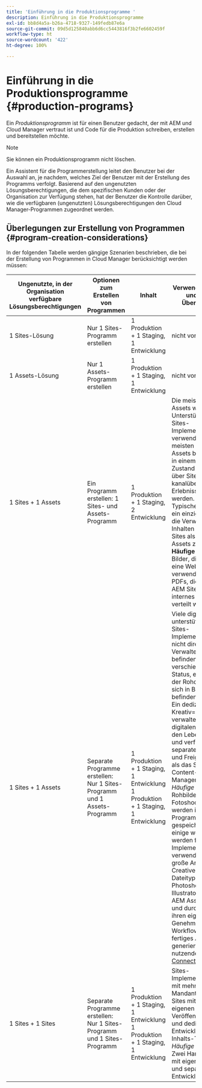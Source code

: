 ```yaml
---
title: 'Einführung in die Produktionsprogramme '
description: Einführung in die Produktionsprogramme
exl-id: bb8d4a5a-b26a-4718-9327-149fedb87e6a
source-git-commit: 09d5d125840abb6d6cc5443816f3b2fe6602459f
workflow-type: ht
source-wordcount: '422'
ht-degree: 100%

---
```


# Einführung in die Produktionsprogramme {#production-programs}

Ein *Produktionsprogramm* ist für einen Benutzer gedacht, der mit AEM und Cloud Manager vertraut ist und Code für die Produktion schreiben, erstellen und bereitstellen möchte.

>[!NOTE]
>Sie können ein Produktionsprogramm nicht löschen.

Ein Assistent für die Programmerstellung leitet den Benutzer bei der Auswahl an, je nachdem, welches Ziel der Benutzer mit der Erstellung des Programms verfolgt. Basierend auf den ungenutzten Lösungsberechtigungen, die dem spezifischen Kunden oder der Organisation zur Verfügung stehen, hat der Benutzer die Kontrolle darüber, wie die verfügbaren (ungenutzten) Lösungsberechtigungen den Cloud Manager-Programmen zugeordnet werden.

## Überlegungen zur Erstellung von Programmen {#program-creation-considerations}

In der folgenden Tabelle werden gängige Szenarien beschrieben, die bei der Erstellung von Programmen in Cloud Manager berücksichtigt werden müssen:

| Ungenutzte, in der Organisation verfügbare Lösungsberechtigungen | Optionen zum Erstellen von Programmen | Inhalt | Verwendungszweck und andere Überlegungen |
|--- |--- |--- |--- |
| 1 Sites-Lösung | Nur 1 Sites-Programm erstellen | 1 Produktion + 1 Staging, 1 Entwicklung | nicht vorhanden |
| 1 Assets-Lösung | Nur 1 Assets-Programm erstellen | 1 Produktion + 1 Staging, 1 Entwicklung | nicht vorhanden |
| 1 Sites + 1 Assets | Ein Programm erstellen: 1 Sites- und Assets-Programm | 1 Produktion + 1 Staging, 2 Entwicklung | Die meisten digitalen Assets werden zur Unterstützung der Sites-Implementierung verwendet. Die meisten digitalen Assets befinden sich in einem fertigen Zustand und können über Sites für kanalübergreifende Erlebnisse verwendet werden. Typischerweise ist ein einziges Team für die Verwaltung von Inhalten sowohl für Sites als auch für Assets zuständig. **Häufige Beispiele**: Bilder, die primär für eine Website verwendet werden. PDFs, die über ein in AEM Sites erstelltes internes Portal verteilt werden. |
| 1 Sites + 1 Assets | Separate Programme erstellen: Nur 1 Sites-Programm und 1 Assets-Programm | 1 Produktion + 1 Staging, 1 Entwicklung<br> 1 Produktion + 1 Staging, 1 Entwicklung | Viele digitale Assets unterstützen die Sites-Implementierung nicht direkt. Verwaltete Assets befinden sich in verschiedenen Status, einschließlich der Rohdateitypen, sich in Bearbeitung befindende Assets. Ein dediziertes Kreativ=Team verwaltet die digitalen Assets über den Lebenszyklus und verfügt über separate Workflows und Freigabezyklen als das Sites-Content-Management-Team. *Häufige Beispiele*: Rohbilder eines Fotoshootings werden im Assets-Programm gespeichert und nur einige wenige davon werden für die Sites-Implementierung verwendet. Eine große Anzahl von Creative Cloud-Dateitypen, wie Photoshop und Illustrator, werden in AEM Assets verwaltet und durchlaufen ihren eigenen Genehmigungs-Workflow, bevor ein fertiges Asset generiert wird. Zu nutzende Funktionen: [Connected Assets](https://experienceleague.adobe.com/docs/experience-manager-cloud-service/assets/admin/use-assets-across-connected-assets-instances.html?lang=de#overview-of-connected-assets) |
| 1 Sites + 1 Sites | Separate Programme erstellen: Nur 1 Sites-Programm und 1 Sites-Programm | 1 Produktion + 1 Staging, 1 Entwicklung<br> 1 Produktion + 1 Staging, 1 Entwicklung | Sites-Implementierungen mit mehreren Mandanten. Mehrere Sites mit einem eigenen Veröffentlichungsplan und dedizierten Entwicklungs- und Inhalts-Teams. *Häufige Beispiele*: Zwei Handelsmarken mit eigenen Websites und separaten Entwicklungsteams |
